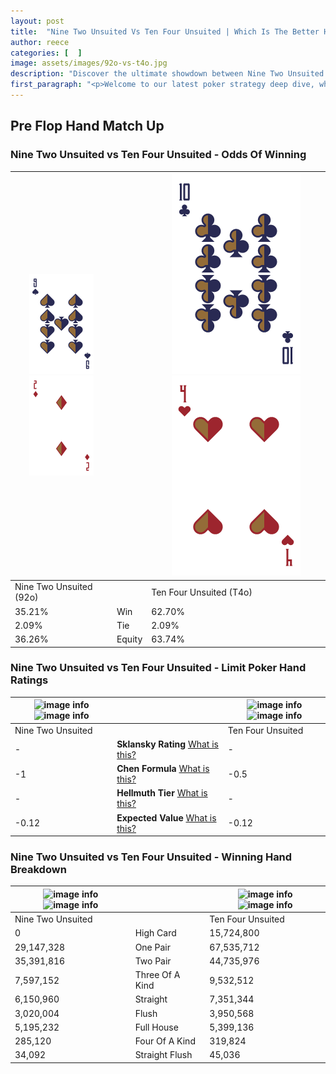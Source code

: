```yaml
---
layout: post
title:  "Nine Two Unsuited Vs Ten Four Unsuited | Which Is The Better Hand In Poker? A Complete Guide"
author: reece
categories: [  ]
image: assets/images/92o-vs-t4o.jpg
description: "Discover the ultimate showdown between Nine Two Unsuited and Ten Four Unsuited in poker! Uncover the odds, strategies, and scenarios where one hand triumphs over the other. Get ready to up your poker game with this thrilling analysis."
first_paragraph: "<p>Welcome to our latest poker strategy deep dive, where we're pitting two distinct hands against each other in a high-stakes showdown: Nine Two Unsuited vs Ten Four Unsuited.</p><p>In the dynamic world of poker, every decision counts, and knowing which hand holds the upper hand is key to your success at the table.</p><p>In this article, we'll dissect these two hands, explore the scenarios where one dominates the other, and equip you with the knowledge to make strategic choices that can tip the odds in your favor.</p><p>Get ready to unravel the intriguing dynamics of these poker hands and elevate your game to new heights.</p>"
---
```




[comment]: # (sp0)

## Pre Flop Hand Match Up

<div class="table hand-ratings" markdown="1"> 



### Nine Two Unsuited vs Ten Four Unsuited - Odds Of Winning


    
| ![image info](assets/images/hand1/9.png) ![image info](assets/images/hand1/2o.png) |  | ![image info](assets/images/hand2/T.png) ![image info](assets/images/hand2/4o.png) |
| -------- | -------- | -------- |
| Nine Two Unsuited (92o) |  | Ten Four Unsuited (T4o) |
| 35.21% | Win | 62.70% |
| 2.09% | Tie | 2.09% |
| 36.26% | Equity | 63.74% |




[comment]: # (sp1)



### Nine Two Unsuited vs Ten Four Unsuited - Limit Poker Hand Ratings


    
| ![image info](https://www.riverpairs.com/assets/images/hand1/9.png) ![image info](https://www.riverpairs.com/assets/images/hand1/2o.png) |  | ![image info](https://www.riverpairs.com/assets/images/hand2/T.png) ![image info](https://www.riverpairs.com/assets/images/hand2/4o.png) |
| -------- | -------- | -------- |
| Nine Two Unsuited |  | Ten Four Unsuited |
| - | **Sklansky Rating** [What is this?](/sklansky-rating-explained) | - |
| -1 | **Chen Formula** [What is this?](/chen-formula-explained) | -0.5 |
| - | **Hellmuth Tier** [What is this?](/Hellmuth-tier-explained) | - |
| -0.12 | **Expected Value** [What is this?](/expected-value-explained) | -0.12 |




[comment]: # (sp2)



### Nine Two Unsuited vs Ten Four Unsuited - Winning Hand Breakdown


    
| ![image info](https://www.riverpairs.com/assets/images/hand1/9.png) ![image info](https://www.riverpairs.com/assets/images/hand1/2o.png) |  | ![image info](https://www.riverpairs.com/assets/images/hand2/T.png) ![image info](https://www.riverpairs.com/assets/images/hand2/4o.png) |
| -------- | -------- | -------- |
| Nine Two Unsuited |  | Ten Four Unsuited |
| 0 | High Card | 15,724,800 |
| 29,147,328 | One Pair | 67,535,712 |
| 35,391,816 | Two Pair | 44,735,976 |
| 7,597,152 | Three Of A Kind | 9,532,512 |
| 6,150,960 | Straight | 7,351,344 |
| 3,020,004 | Flush | 3,950,568 |
| 5,195,232 | Full House | 5,399,136 |
| 285,120 | Four Of A Kind | 319,824 |
| 34,092 | Straight Flush | 45,036 |




[comment]: # (sp3)



</div>

[comment]: # (sp4)



[comment]: # (sp5)

